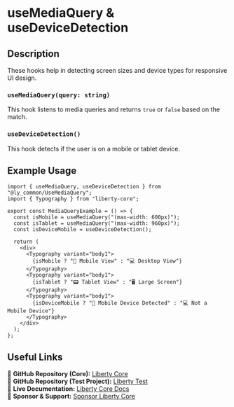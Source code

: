# useMediaQuery & useDeviceDetection

## Description
These hooks help in detecting screen sizes and device types for responsive UI design.

### `useMediaQuery(query: string)`
This hook listens to media queries and returns `true` or `false` based on the match.

### `useDeviceDetection()`
This hook detects if the user is on a mobile or tablet device.

## Example Usage
```tsx
import { useMediaQuery, useDeviceDetection } from "@ly_common/UseMediaQuery";
import { Typography } from "liberty-core";

export const MediaQueryExample = () => {
  const isMobile = useMediaQuery("(max-width: 600px)");
  const isTablet = useMediaQuery("(max-width: 960px)");
  const isDeviceMobile = useDeviceDetection();

  return (
    <div>
      <Typography variant="body1">
        {isMobile ? "📱 Mobile View" : "💻 Desktop View"}
      </Typography>
      <Typography variant="body1">
        {isTablet ? "📟 Tablet View" : "🖥️ Large Screen"}
      </Typography>
      <Typography variant="body1">
        {isDeviceMobile ? "📱 Mobile Device Detected" : "💻 Not a Mobile Device"}
      </Typography>
    </div>
  );
};
```

## Useful Links
🔗 **GitHub Repository (Core):** [Liberty Core](https://github.com/fblettner/liberty-core/)  
🔗 **GitHub Repository (Test Project):** [Liberty Test](https://github.com/fblettner/liberty-test/)  
📖 **Live Documentation:** [Liberty Core Docs](https://docs.nomana-it.fr/liberty-core/)  
💖 **Sponsor & Support:** [Sponsor Liberty Core](https://github.com/sponsors/fblettner)  